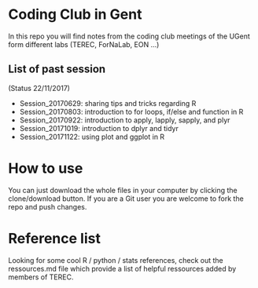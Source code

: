 # Coding Club in Gent

In this repo you will find notes from the coding club meetings of the UGent form different labs (TEREC, ForNaLab, EON ...)

## List of past session

(Status 22/11/2017)

* Session_20170629: sharing tips and tricks regarding R
* Session_20170803: introduction to for loops, if/else and function in R
* Session_20170922: introduction to apply, lapply, sapply, and plyr
* Session_20171019: introduction to dplyr and tidyr
* Session_20171122: using plot and ggplot in R

# How to use

You can just download the whole files in your computer by clicking the clone/download button. If you are a Git user you are welcome to fork the repo and push changes.

# Reference list

Looking for some cool R / python / stats references, check out the ressources.md file which provide a list of helpful ressources added by members of TEREC.
